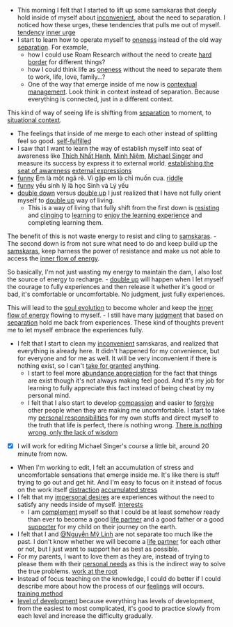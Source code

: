- This morning I felt that I started to lift up some samskaras that deeply hold inside of myself about [inconvenient](<inconvenient.md>), about the need to separation. I noticed how these urges, these tendencies that pulls me out of myself. [tendency](<tendency.md>) [inner urge](<inner urge.md>)
- I start to learn how to operate myself to [oneness](<oneness.md>) instead of the old way [separation](<separation.md>). For example, 
    - how I could use Roam Research without the need to create [hard border](<hard border.md>) for different things?
    - how I could think life as [oneness](<oneness.md>) without the need to separate them to work, life, love, family...?
    - One of the way that emerge inside of me now is [contextual management](<contextual management.md>). Look think in context instead of separation. Because everything is connected, just in a different context. 

This kind of way of seeing life is shifting from [separation](<separation.md>) to moment, to [situational context](<situational context.md>).
- The feelings that inside of me merge to each other instead of splitting feel so good. [self-fulfilled](<self-fulfilled.md>)
- I saw that I want to learn the way of establish myself into seat of awareness like [Thích Nhất Hạnh](<Thích Nhất Hạnh.md>), [Minh Niệm](<Minh Niệm.md>), [Michael Singer](<Michael Singer.md>) and measure its success by express it to external world. [establishing the seat of awareness](<establishing the seat of awareness.md>) [external expressions](<external expressions.md>)
- [funny](<funny.md>) Em là một ngã rẽ. Vì gặp em là chỉ muốn cua. [riddle](<riddle.md>)
- [funny](<funny.md>) yếu sinh lý là học Sinh và Lý yếu
- [double down](<double down.md>) versus [double up](<double up.md>) 
I just realized that I have not fully orient myself to [double up](<double up.md>) way of living. 
    - This is a way of living that fully shift from the first down is [resisting](<resisting.md>) and [clinging](<clinging.md>) to [learning](<learning.md>) to [enjoy the learning experience](<enjoy the learning experience.md>) and completing learning them. 

The benefit of this is not waste energy to resist and cling to [samskaras](<samskaras.md>).
    - The second down is from not sure what need to do and keep build up the [samskaras](<samskaras.md>), keep harness the power of resistance and make us not able to access the [inner flow of energy](<inner flow of energy.md>).

So basically, I'm not just wasting my energy to maintain the dam, I also lost the source of energy to recharge.
    - [double up](<double up.md>) will happen when I let myself the courage to fully experiences and then release it whether it's good or bad, it's comfortable or uncomfortable. No judgment, just fully experiences. 

This will lead to the [soul evolution](<soul evolution.md>) to become wholer and keep the [inner flow of energy](<inner flow of energy.md>) flowing to myself.
    - I still have many [judgment](<judgment.md>) that based on [separation](<separation.md>) hold me back from experiences. These kind of thoughts prevent me to let myself embrace the experiences fully.
- I felt that I start to clean my [inconvenient](<inconvenient.md>) samskaras, and realized that everything is already here. It didn't happened for my convenience, but for everyone and for me as well. It will be very inconvenient if there is nothing exist, so I can't [take for granted](<take for granted.md>) anything.
    - I start to feel more [abundance appreciation](<abundance appreciation.md>) for the fact that things are exist though it's not always making feel good. And it's my job for learning to fully appreciate this fact instead of being cheat by my personal mind.
    - I felt that I also start to develop [compassion](<compassion.md>) and easier to [forgive](<forgive.md>) other people when they are making me uncomfortable. I start to take my [personal responsibilities](<personal responsibilities.md>) for my own stuffs and direct myself to the truth that life is perfect, there is nothing wrong. [There is nothing wrong, only the lack of wisdom](<There is nothing wrong, only the lack of wisdom.md>)
- [x] I will work for editing Michael Singer's course a little bit, around 20 minute from now. 
- When I'm working to edit, I felt an accumulation of stress and uncomfortable sensations that emerge inside me. It's like there is stuff trying to go out and get hit. And I'm easy to focus on it instead of focus on the work itself [distraction](<distraction.md>) [accumulated stress](<accumulated stress.md>)
- I felt that my [impersonal desires](<impersonal desires.md>) are experiences without the need to satisfy any needs inside of myself. [interests](<interests.md>)
    - I am [complement](<complement.md>) myself so that I could be at least somehow ready than ever to become a good [life partner](<life partner.md>) and a good father or a good [supporter](<supporter.md>) for my child on their journey on the earth.
- I felt that I and [@Nguyễn Mỹ Linh](<@Nguyễn Mỹ Linh.md>) are not separate too much like the past. I  don't know whether we will become a [life partner](<life partner.md>) for each other or not, but I just want to support her as best as possible.  
- For my parents, I want to love them as they are, instead of trying to please them with their [personal needs](<personal needs.md>) as this is the indirect way to solve the true problems. [work at the root](<work at the root.md>)
- Instead of focus teaching on the knowledge, I could do better if I could describe more about how the process of our [feelings](<feelings.md>) will occurs. [training method](<training method.md>)
- [level of development](<level of development.md>) because everything has levels of development, from the easiest to most complicated, it's good to practice slowly from each level and increase the difficulty gradually.
